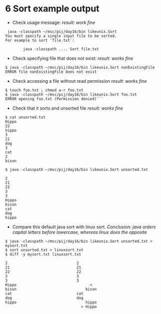 # 6 Sort example output

* Check usage message: *result: work fine*

```
 java -classpath ~/msc/pij/day16/bin likeunix.Sort 
You must specify a single input file to be sorted.
For example to sort 'file.txt`:

		java -classpath .... Sort file.txt
```

 

* Check specifying file that does not exist: *result: works fine*

```
$ java -classpath ~/msc/pij/day16/bin likeunix.Sort nonExistingFile
ERROR file nonExistingFile does not exist
```

* Check accessing a file without read permission *result: works fine*
```
$ touch foo.txt ; chmod a-r foo.txt
$ java -classpath ~/msc/pij/day16/bin likeunix.Sort foo.txt
ERROR opening foo.txt (Permission denied)```
```

* Check that it sorts and unsorted file *result: works fine*
```
$ cat unsorted.txt 
Hippo
22
hippo
3
21
dog
3
cat
2
bison

$ java -classpath ~/msc/pij/day16/bin likeunix.Sort unsorted.txt 

2
21
22
3
3
Hippo
bison
cat
dog
hippo
```

* Compare this default java sort with linux sort. *Conclusion: java orders capital letters before lowercase, whereas linux does the opposite*
```
$ java -classpath ~/msc/pij/day16/bin likeunix.Sort unsorted.txt > mysort.txt 
$ sort unsorted.txt > linuxsort.txt
$ diff -y mysort.txt linuxsort.txt

2								2
21								21
22								22
3								3
3								3
Hippo							      <
bison								bison
cat								cat
dog								dog
hippo								hippo
							      >	Hippo
```
